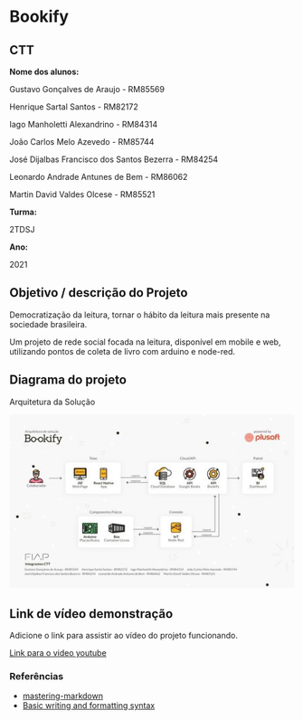 # Bookify

## CTT

**Nome dos alunos:** 

Gustavo Gonçalves de Araujo - RM85569 

Henrique Sartal Santos - RM82172 

Iago Manholetti Alexandrino - RM84314 

João Carlos Melo Azevedo - RM85744 

José Dijalbas Francisco dos Santos Bezerra - RM84254 

Leonardo Andrade Antunes de Bem - RM86062 

Martin David Valdes Olcese - RM85521

**Turma:** 

2TDSJ

**Ano:** 

2021

## Objetivo / descrição do Projeto

Democratização da leitura, tornar o hábito da leitura mais presente na sociedade brasileira.

Um projeto de rede social focada na leitura, disponível em mobile e web, utilizando pontos de coleta de livro com arduino e node-red.

## Diagrama do projeto

Arquitetura da Solução

<img src="image.JPG" width="550">




## Link de vídeo demonstração

Adicione o link para assistir ao vídeo do projeto funcionando.

[Link para o video youtube](https://www.youtube.com/watch?v=xva71wynxS0)


### Referências 

* [mastering-markdown](https://guides.github.com/features/mastering-markdown/)
* [Basic writing and formatting syntax](https://docs.github.com/en/github/writing-on-github/getting-started-with-writing-and-formatting-on-github/basic-writing-and-formatting-syntax)
